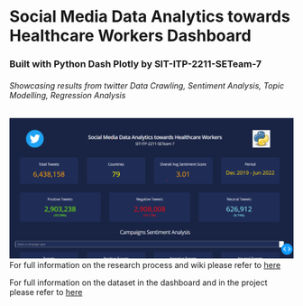 # Social Media Data Analytics towards Healthcare Workers Dashboard
### Built with Python Dash Plotly by SIT-ITP-2211-SETeam-7
###### Showcasing results from twitter Data Crawling, Sentiment Analysis, Topic Modelling, Regression Analysis

![Screenshot](dashboard.png)
For full information on the research process and wiki please refer to
<a href="https://github.com/Nikoswee/SIT-ITP-2211-SETeam-7" target="_blank">here</a>

For full information on the dataset in the dashboard and in the project please refer to <a href="https://drive.google.com/drive/folders/1Om5AdRp0uAIM1ZMwlmANWbgw_KixXmMQ?usp=sharing" target="_blank">here</a>

